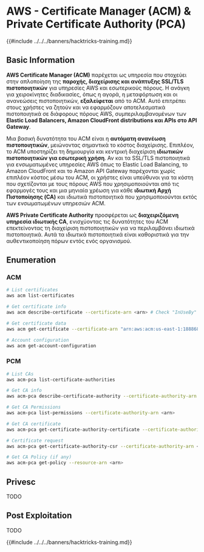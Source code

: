 # AWS - Certificate Manager (ACM) & Private Certificate Authority (PCA)

{{#include ../../../banners/hacktricks-training.md}}

## Basic Information

**AWS Certificate Manager (ACM)** παρέχεται ως υπηρεσία που στοχεύει στην απλοποίηση της **παροχής, διαχείρισης και ανάπτυξης SSL/TLS πιστοποιητικών** για υπηρεσίες AWS και εσωτερικούς πόρους. Η ανάγκη για χειροκίνητες διαδικασίες, όπως η αγορά, η μεταφόρτωση και οι ανανεώσεις πιστοποιητικών, **εξαλείφεται** από το ACM. Αυτό επιτρέπει στους χρήστες να ζητούν και να εφαρμόζουν αποτελεσματικά πιστοποιητικά σε διάφορους πόρους AWS, συμπεριλαμβανομένων των **Elastic Load Balancers, Amazon CloudFront distributions και APIs στο API Gateway**.

Μια βασική δυνατότητα του ACM είναι η **αυτόματη ανανέωση πιστοποιητικών**, μειώνοντας σημαντικά το κόστος διαχείρισης. Επιπλέον, το ACM υποστηρίζει τη δημιουργία και κεντρική διαχείριση **ιδιωτικών πιστοποιητικών για εσωτερική χρήση**. Αν και τα SSL/TLS πιστοποιητικά για ενσωματωμένες υπηρεσίες AWS όπως το Elastic Load Balancing, το Amazon CloudFront και το Amazon API Gateway παρέχονται χωρίς επιπλέον κόστος μέσω του ACM, οι χρήστες είναι υπεύθυνοι για τα κόστη που σχετίζονται με τους πόρους AWS που χρησιμοποιούνται από τις εφαρμογές τους και μια μηνιαία χρέωση για κάθε **ιδιωτική Αρχή Πιστοποίησης (CA)** και ιδιωτικά πιστοποιητικά που χρησιμοποιούνται εκτός των ενσωματωμένων υπηρεσιών ACM.

**AWS Private Certificate Authority** προσφέρεται ως **διαχειριζόμενη υπηρεσία ιδιωτικής CA**, ενισχύοντας τις δυνατότητες του ACM επεκτείνοντας τη διαχείριση πιστοποιητικών για να περιλαμβάνει ιδιωτικά πιστοποιητικά. Αυτά τα ιδιωτικά πιστοποιητικά είναι καθοριστικά για την αυθεντικοποίηση πόρων εντός ενός οργανισμού.

## Enumeration

### ACM
```bash
# List certificates
aws acm list-certificates

# Get certificate info
aws acm describe-certificate --certificate-arn <arn> # Check "InUseBy" to check which resources are using it

# Get certificate data
aws acm get-certificate --certificate-arn "arn:aws:acm:us-east-1:188868097724:certificate/865abced-82c9-43bf-b7d2-1f4948bf353d"

# Account configuration
aws acm get-account-configuration
```
### PCM
```bash
# List CAs
aws acm-pca list-certificate-authorities

# Get CA info
aws acm-pca describe-certificate-authority --certificate-authority-arn <arn>

# Get CA Permissions
aws acm-pca list-permissions --certificate-authority-arn <arn>

# Get CA certificate
aws acm-pca get-certificate-authority-certificate --certificate-authority-arn <arn>

# Certificate request
aws acm-pca get-certificate-authority-csr --certificate-authority-arn <arn>

# Get CA Policy (if any)
aws acm-pca get-policy --resource-arn <arn>
```
## Privesc

TODO

## Post Exploitation

TODO

{{#include ../../../banners/hacktricks-training.md}}

